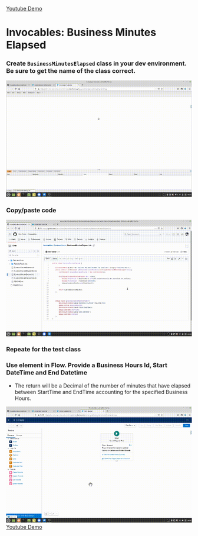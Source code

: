 [Youtube Demo](https://youtu.be/uM_GHnCkeQI)

# Invocables: Business Minutes Elapsed
### Create `BusinessMinutesElapsed` class in your dev environment. Be sure to get the name of the class correct.
![](https://github.com/Ben-Culver/Invocables/blob/main/BusinessHours/ReadmeResources/CreateBusinessMinutesElapsedClass.gif)

### Copy/paste code
![](https://github.com/Ben-Culver/Invocables/blob/main/BusinessHours/ReadmeResources/CopyPaste.gif)
### Repeate for the test class

### Use element in Flow. Provide a Business Hours Id, Start DateTime and End Datetime
- The return will be a Decimal of the number of minutes that have elapsed between StartTime and EndTime
  accounting for the specified Business Hours.
  
![](https://github.com/Ben-Culver/Invocables/blob/main/BusinessHours/ReadmeResources/UseInFlow.gif)
[Youtube Demo](https://youtu.be/uM_GHnCkeQI)
